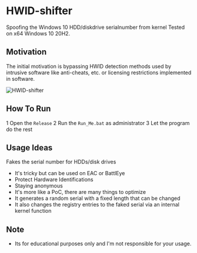 # HWID-shifter
Spoofing the Windows 10 HDD/diskdrive serialnumber from kernel
Tested on x64 Windows 10 20H2.

## Motivation 
The initial motivation is bypassing HWID detection methods used by intrusive software like anti-cheats, etc. or licensing restrictions implemented in software.

![HWID-shifter](https://i.imgur.com/4inTeXm.png)

## How To Run
1 Open the ```Release```
2 Run the ```Run_Me.bat``` as administrator
3 Let the program do the rest

## Usage Ideas
 Fakes the serial number for HDDs/disk drives
- It's tricky but can be used on EAC or BattlEye
- Protect Hardware Identifications
- Staying anonymous
- It's more like a PoC, there are many things to optimize
- It generates a random serial with a fixed length that can be changed
- It also changes the registry entries to the faked serial via an internal kernel function

## Note
- Its for educational purposes only and I'm not responsible for your usage.
